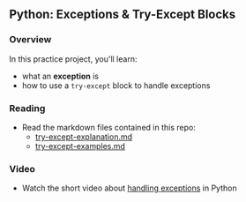## Python: Exceptions & Try-Except Blocks

### Overview

In this practice project, you'll learn:

- what an **exception** is
- how to use a `try-except` block to handle exceptions

### Reading

- Read the markdown files contained in this repo:
  - [try-except-explanation.md](https://github.com/manfredspitze/try-except-starter/blob/main/try-except-explanation.md)
  - [try-except-examples.md](https://github.com/manfredspitze/try-except-starter/blob/main/try_except_examples.md)


 ### Video

 - Watch the short video about [handling exceptions](https://youtu.be/j_q6NGOwDJo?feature=shared) in Python
